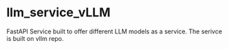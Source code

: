 # llm_service_vLLM
FastAPI Service built to offer different LLM models as a service. The serivce is built on vllm repo. 
